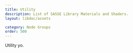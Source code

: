 ```yaml
---
title: Utility
description: List of SASSE Library Materials and Shaders.
layout: libdoc/assets

category: Node Groups
order: 500
---
```


Utility yo.
